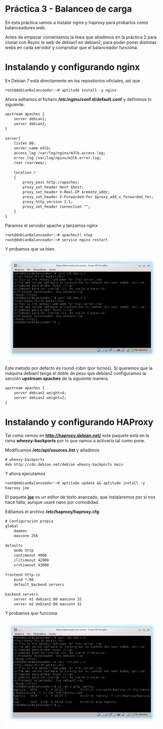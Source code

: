# Práctica 3 - Balanceo de carga

En esta práctica vamos a instalar nginx y haproxy para probarlos como balanceadores web.

Antes de empezar comentamos la línea que añadimos en la práctica 2 para clonar con Rsync la web de debian1 en debian2, para poder poner distintas webs en cada servidor y comprobar que el balanceador funciona.

# Instalando y configurando nginx

En Debian 7 está directamente en los repositorios oficiales, así que

```
root@debianBalanceador:~# aptitude install -y nginx
```

Ahora editamos el fichero **/etc/nginx/conf.d/default.conf** y definimos lo siguiente.

```
upstream apaches {
    server debian1;
    server debian2;
}

server{
    listen 80;
    server_name m3lb;
    access_log /var/log/nginx/m3lb.access.log;
    error_log /var/log/nginx/m3lb.error.log;
    root /var/www/;

    location /
    {
        proxy_pass http://apaches;
        proxy_set_header Host $host;
        proxy_set_header X-Real-IP $remote_addr;
        proxy_set_header X-Forwarded-For $proxy_add_x_forwarded_for;
        proxy_http_version 1.1;
        proxy_set_header Connection "";
    }
}
```

Paramos el servidor apache y lanzamos nginx

```
root@debianBalanceador:~# apachectl stop
root@debianBalanceador:~# service nginx restart
```

Y probamos que va bien.

![Imagen prueba Nginx](Imágenes/PruebaNginx.png)

Este método por defecto es round-robin (por turnos). Si queremos que la máquina debian1 tenga el doble de peso que debian2 configuramos la sección **upstream apaches** de la siguiente manera.

```
upstream apaches {
    server debian1 weight=4;
    server debian2 weight=2;
}
```

# Instalando y configurando HAProxy

Tal como vemos en **http://haproxy.debian.net/** este paquete está en la rama **wheezy-backports** por lo que vamos a activarlo tal como pone.

Modificamos **/etc/apt/sources.list** y añadimos

```
# wheezy-backports
deb http://cdn.debian.net/debian wheezy-backports main
```

Y ahora ejecutamos

```
root@debianBalanceador:~# aptitude update && aptitude install -y haproxy joe
```

El paquete **[joe](http://en.wikipedia.org/wiki/Joe%27s_Own_Editor)** es un editor de texto avanzado, que instalaremos por si nos hace falta, aunque usaré nano por comodidad.

Editamos el archivo **/etc/haproxy/haproxy.cfg**

```
# Configuración propia
global
    daemon
    maxconn 256

defaults
    mode http
    contimeout 4000
    clitimeout 42000
    srvtimeout 43000

frontend http-in
    bind *:80
    default_backend servers

backend servers
    server m1 debian1:80 maxconn 32
    server m2 debian2:80 maxconn 32
```

Y probamos que funciona

![Imagen prueba HAProxy](Imágenes/PruebaHAProxy.png)
